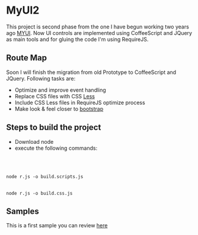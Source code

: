 MyUI2
===============================
This project is second phase from the one I have begun working two years ago <a href="http://pabloaravena.info">MYUI</a>. Now UI controls are implemented using CoffeeScript and JQuery as main tools and for gluing the code I'm using RequireJS.

Route Map
-------------------------
Soon I will finish the migration from old Prototype to CoffeeScript and JQuery. Following tasks are:

* Optimize and improve event handling
* Replace CSS files with CSS <a href="http://lesscss.org">Less</a>
* Include CSS Less files in RequireJS optimize process
* Make look & feel closer to <a href="http://twitter.github.com/bootstrap/">bootstrap</a>

Steps to build the project
--------------------------------------

* Download node 
* execute the following commands:
<br>
<br>
<code>
node r.js -o build.scripts.js
</code>
<br>
<code>
node r.js -o build.css.js
</code>


Samples
--------
This is a first sample you can review <a href="http://jsfiddle.net/paravena/Cysu8/embedded/result,js,html/">here</a>


